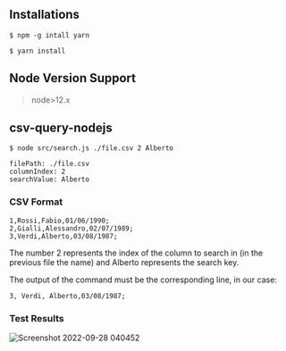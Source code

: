 ## Installations

`$ npm -g intall yarn`

`$ yarn install`

## Node Version Support

>node>12.x

## csv-query-nodejs

`$ node src/search.js ./file.csv 2 Alberto`

```
filePath: ./file.csv
columnIndex: 2
searchValue: Alberto
```

### CSV Format

```
1,Rossi,Fabio,01/06/1990;
2,Gialli,Alessandro,02/07/1989;
3,Verdi,Alberto,03/08/1987;
```

The number 2 represents the index of the column to search in (in the previous file the name) and Alberto represents the search key.

The output of the command must be the corresponding line, in our case: 

```
3, Verdi, Alberto,03/08/1987;
```
### Test Results

![Screenshot 2022-09-28 040452](https://user-images.githubusercontent.com/98268101/192625224-37f18c26-f879-4639-bbe1-3b1ee0a74c7c.png=250x)

